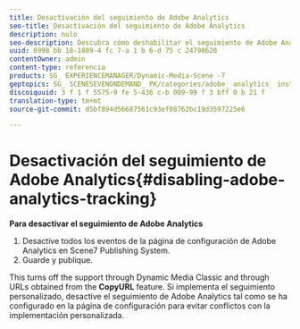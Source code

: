 ```yaml
---
title: Desactivación del seguimiento de Adobe Analytics
seo-title: Desactivación del seguimiento de Adobe Analytics
description: nulo
seo-description: Descubra cómo deshabilitar el seguimiento de Adobe Analytics.
uuid: 6998 bb 18-1809-4 fc 7-a 1 b 6-d 75 c 24798620
contentOwner: admin
content-type: referencia
products: SG_ EXPERIENCEMANAGER/Dynamic-Media-Scene -7
geptopics: SG_ SCENESEVENONDEMAND_ PK/categories/adobe_ analytics_ instrumentation_ kit
discoiquuid: 3 f 1 f 5575-9 fe 5-436 c-b 009-99 f 3 bff 0 b 21 f
translation-type: tm+mt
source-git-commit: d5bf894d56687561c93ef08762bc19d3597225e6

---
```



# Desactivación del seguimiento de Adobe Analytics{#disabling-adobe-analytics-tracking}

**Para desactivar el seguimiento de Adobe Analytics**

1. Desactive todos los eventos de la página de configuración de Adobe Analytics en Scene7 Publishing System.
1. Guarde y publique.

This turns off the support through Dynamic Media Classic and through URLs obtained from the **CopyURL** feature. Si implementa el seguimiento personalizado, desactive el seguimiento de Adobe Analytics tal como se ha configurado en la página de configuración para evitar conflictos con la implementación personalizada.

